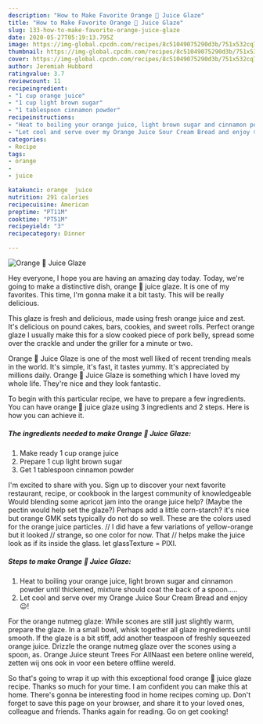 ```yaml
---
description: "How to Make Favorite Orange 🍊 Juice Glaze"
title: "How to Make Favorite Orange 🍊 Juice Glaze"
slug: 133-how-to-make-favorite-orange-juice-glaze
date: 2020-05-27T05:19:13.795Z
image: https://img-global.cpcdn.com/recipes/8c51049075290d3b/751x532cq70/orange-🍊-juice-glaze-recipe-main-photo.jpg
thumbnail: https://img-global.cpcdn.com/recipes/8c51049075290d3b/751x532cq70/orange-🍊-juice-glaze-recipe-main-photo.jpg
cover: https://img-global.cpcdn.com/recipes/8c51049075290d3b/751x532cq70/orange-🍊-juice-glaze-recipe-main-photo.jpg
author: Jeremiah Hubbard
ratingvalue: 3.7
reviewcount: 11
recipeingredient:
- "1 cup orange juice"
- "1 cup light brown sugar"
- "1 tablespoon cinnamon powder"
recipeinstructions:
- "Heat to boiling your orange juice, light brown sugar and cinnamon powder until thickened, mixture should coat the back of a spoon....."
- "Let cool and serve over my Orange Juice Sour Cream Bread and enjoy 😉!"
categories:
- Recipe
tags:
- orange
- 
- juice

katakunci: orange  juice 
nutrition: 291 calories
recipecuisine: American
preptime: "PT11M"
cooktime: "PT51M"
recipeyield: "3"
recipecategory: Dinner

---
```



![Orange 🍊 Juice Glaze](https://img-global.cpcdn.com/recipes/8c51049075290d3b/751x532cq70/orange-🍊-juice-glaze-recipe-main-photo.jpg)

Hey everyone, I hope you are having an amazing day today. Today, we're going to make a distinctive dish, orange 🍊 juice glaze. It is one of my favorites. This time, I'm gonna make it a bit tasty. This will be really delicious.

This glaze is fresh and delicious, made using fresh orange juice and zest. It&#39;s delicious on pound cakes, bars, cookies, and sweet rolls. Perfect orange glaze I usually make this for a slow cooked piece of pork belly, spread some over the crackle and under the griller for a minute or two.

Orange 🍊 Juice Glaze is one of the most well liked of recent trending meals in the world. It's simple, it's fast, it tastes yummy. It's appreciated by millions daily. Orange 🍊 Juice Glaze is something which I have loved my whole life. They're nice and they look fantastic.


To begin with this particular recipe, we have to prepare a few ingredients. You can have orange 🍊 juice glaze using 3 ingredients and 2 steps. Here is how you can achieve it.

<!--inarticleads1-->

##### The ingredients needed to make Orange 🍊 Juice Glaze:

1. Make ready 1 cup orange juice
1. Prepare 1 cup light brown sugar
1. Get 1 tablespoon cinnamon powder


I&#39;m excited to share with you. Sign up to discover your next favorite restaurant, recipe, or cookbook in the largest community of knowledgeable Would blending some apricot jam into the orange juice help? (Maybe the pectin would help set the glaze?) Perhaps add a little corn-starch? it&#39;s nice but orange GMK sets typically do not do so well. These are the colors used for the orange juice particles. // I did have a few variations of yellow-orange but it looked // strange, so one color for now. That // helps make the juice look as if its inside the glass. let glassTexture = PIXI. 

<!--inarticleads2-->

##### Steps to make Orange 🍊 Juice Glaze:

1. Heat to boiling your orange juice, light brown sugar and cinnamon powder until thickened, mixture should coat the back of a spoon.....
1. Let cool and serve over my Orange Juice Sour Cream Bread and enjoy 😉!


For the orange nutmeg glaze: While scones are still just slightly warm, prepare the glaze. In a small bowl, whisk together all glaze ingredients until smooth. If the glaze is a bit stiff, add another teaspoon of freshly squeezed orange juice. Drizzle the orange nutmeg glaze over the scones using a spoon, as. Orange Juice steunt Trees For AllNaast een betere online wereld, zetten wij ons ook in voor een betere offline wereld. 

So that's going to wrap it up with this exceptional food orange 🍊 juice glaze recipe. Thanks so much for your time. I am confident you can make this at home. There's gonna be interesting food in home recipes coming up. Don't forget to save this page on your browser, and share it to your loved ones, colleague and friends. Thanks again for reading. Go on get cooking!
